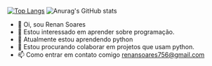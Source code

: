 [![Top Langs](https://github-readme-stats.vercel.app/api/top-langs/?username=anuraghazra&layout=compact)](https://github.com/anuraghazra/github-readme-stats)
![Anurag's GitHub stats](https://github-readme-stats.vercel.app/api?username=anuraghazra&count_private=true)




- 👋 Oi, sou Renan Soares
- 👀 Estou interessado em aprender sobre programação.
- 🌱 Atualmente estou aprendendo python
- 💞️ Estou procurando colaborar em projetos que usam python.
- 📫 Como entrar em contato comigo renansoares756@gmail.com


